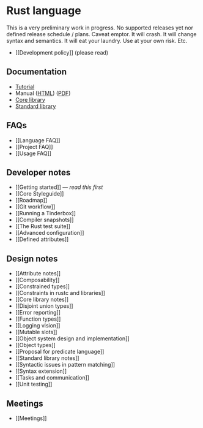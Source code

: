 # Rust language

This is a very preliminary work in progress. No supported releases yet nor defined release schedule / plans. Caveat emptor. It will crash. It will change syntax and semantics. It will eat your laundry. Use at your own risk. Etc.

* [[Development policy]] (please read)

## Documentation

* [Tutorial](http://www.rust-lang.org/doc/tutorial/)
* Manual ([HTML](http://doc.rust-lang.org/doc/rust.html)) ([PDF](http://doc.rust-lang.org/doc/rust.pdf))
* [Core library](http://doc.rust-lang.org/doc/core/index.html)
* [Standard library](http://doc.rust-lang.org/doc/std/index.html)

## FAQs

* [[Language FAQ]]
* [[Project FAQ]]
* [[Usage FAQ]]

## Developer notes

* [[Getting started]] — _read this first_
* [[Core Styleguide]]
* [[Roadmap]]
* [[Git workflow]]
* [[Running a Tinderbox]]
* [[Compiler snapshots]]
* [[The Rust test suite]]
* [[Advanced configuration]]
* [[Defined attributes]]

## Design notes

* [[Attribute notes]]
* [[Composability]]
* [[Constrained types]]
* [[Constraints in rustc and libraries]]
* [[Core library notes]]
* [[Disjoint union types]]
* [[Error reporting]]
* [[Function types]]
* [[Logging vision]]
* [[Mutable slots]]
* [[Object system design and implementation]]
* [[Object types]]
* [[Proposal for predicate language]]
* [[Standard library notes]]
* [[Syntactic issues in pattern matching]]
* [[Syntax extension]]
* [[Tasks and communication]]
* [[Unit testing]]

## Meetings

* [[Meetings]]
